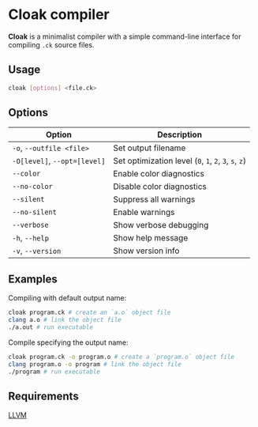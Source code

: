 # Cloak compiler

**Cloak** is a minimalist compiler with a simple command-line interface for compiling `.ck` source files.

## Usage

```bash
cloak [options] <file.ck>
```

## Options

| Option                       | Description                                           |
| ---------------------------- | ----------------------------------------------------- |
| `-o`, `--outfile <file>`     | Set output filename                                   |
| `-O[level]`, `--opt=[level]` | Set optimization level (`0`, `1`, `2`, `3`, `s`, `z`) |
| `--color`                    | Enable color diagnostics                              |
| `--no-color`                 | Disable color diagnostics                             |
| `--silent`                   | Suppress all warnings                                 |
| `--no-silent`                | Enable warnings                                       |
| `--verbose`                  | Show verbose debugging                                |
| `-h`, `--help`               | Show help message                                     |
| `-v`, `--version`            | Show version info                                     |

## Examples

Compiling with default output name:

```bash
cloak program.ck # create an `a.o` object file
clang a.o # link the object file
./a.out # run executable
```

Compile specifying the output name:

```bash
cloak program.ck -o program.o # create a `program.o` object file
clang program.o -o program # link the object file
./program # run executable
```

## Requirements

[LLVM](https://llvm.org/docs/GettingStarted.html)
